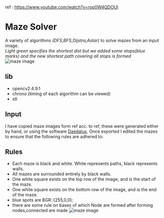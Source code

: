 ref : <a href="https://www.youtube.com/watch?v=rop0W4QDOUI">https://www.youtube.com/watch?v=rop0W4QDOUI</a>
# Maze Solver
A variety of algorithms *(DFS,BFS,Dijstra,Astar)* to solve mazes from an input image.<br>
*Light green specifies the shortest dist but we added some stops(blue marks) and the new shortest path covering all stops is formed*<br>
![maze image](https://raw.githubusercontent.com/ra101/Maze-Solver-Cpp/master/readmeExamples/%23stopsSolved.PNG)

## lib
- opencv2.4.9.1
- chrono (timing of each algorithm can be viewed)
- stl

## Input
I have copied maze images form ref acc. to ref, these were generated either by hand, or using the software [Daedalus](http://www.astrolog.org/labyrnth/daedalus.htm). Once exported I edited the mazes to ensure that the following rules are adhered to:

## Rules
- Each maze is black and white. White represents paths, black represents walls.
- All mazes are surrounded entirely by black walls.
- One white square exists on the top row of the image, and is the start of the maze.
- One white square exists on the bottom row of the image, and is the end of the maze.
- blue spots are BGR::(255,0,0);
- there are some rule on bases of which Node are formed after forming nodes,connected are made
![maze image](https://raw.githubusercontent.com/ra101/Maze-Solver-Cpp/master/readmeExamples/Nodelist.PNG)

